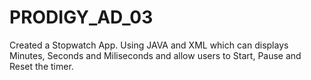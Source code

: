 # PRODIGY_AD_03
Created a Stopwatch App. Using JAVA and XML which can displays Minutes, Seconds and Miliseconds and allow users to Start, Pause and Reset the timer.
